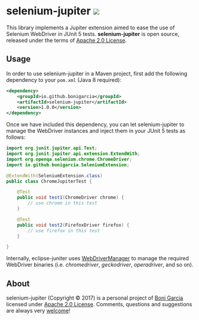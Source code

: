 # selenium-jupiter [![][Logo]][GitHub Repository]


This library implements a Jupiter extension aimed to ease the use of Selenium WebDriver in JUnit 5 tests. **selenium-jupiter** is open source, released under the terms of [Apache 2.0 License].

## Usage

In order to use selenium-jupiter in a Maven project, first add the following dependency to your `pom.xml` (Java 8 required):

```xml
<dependency>
	<groupId>io.github.bonigarcia</groupId>
	<artifactId>selenium-jupiter</artifactId>
	<version>1.0.0</version>
</dependency>
```

Once we have included this dependency, you can let selenium-jupiter to manage the WebDriver instances and inject them in your JUnit 5 tests as follows:

```java
import org.junit.jupiter.api.Test;
import org.junit.jupiter.api.extension.ExtendWith;
import org.openqa.selenium.chrome.ChromeDriver;
import io.github.bonigarcia.SeleniumExtension;

@ExtendWith(SeleniumExtension.class)
public class ChromeJupiterTest {

    @Test
    public void test1(ChromeDriver chrome) {
    	// use chrome in this test
    }

    @Test
    public void test2(FirefoxDriver firefox) {
    	// use firefox in this test
    }

}
```

Internally, eclipse-juniter uses [WebDriverManager] to manage the required WebDriver binaries (i.e. *chromedriver*, *geckodriver*,  *operadriver*, and so on).

## About

selenium-jupiter (Copyright &copy; 2017) is a personal project of [Boni Garcia] licensed under [Apache 2.0 License]. Comments, questions and suggestions are always very [welcome][selenium-jupiter issues]!

[Apache 2.0 License]: http://www.apache.org/licenses/LICENSE-2.0
[Boni Garcia]: http://bonigarcia.github.io/
[GitHub Repository]: https://github.com/bonigarcia/selenium-jupiter
[Logo]: http://bonigarcia.github.io/img/selenium-jupiter.png
[selenium-jupiter issues]: https://github.com/bonigarcia/selenium-jupiter/issues
[Selenium Webdriver]: http://docs.seleniumhq.org/projects/webdriver/
[WebDriverManager]: https://github.com/bonigarcia/webdrivermanager
